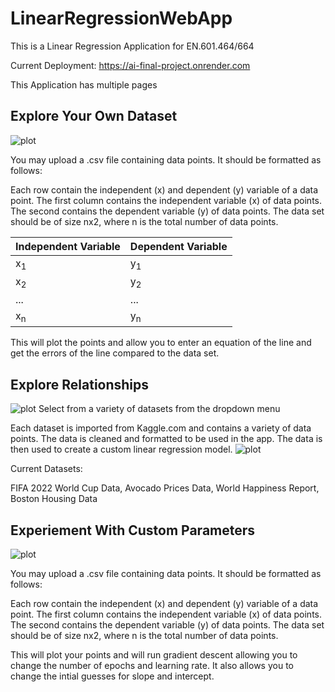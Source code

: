 # LinearRegressionWebApp

This is a Linear Regression Application for EN.601.464/664

Current Deployment: https://ai-final-project.onrender.com

This Application has multiple pages

## Explore Your Own Dataset

![plot](./assets/ExploreData.JPG)

You may upload a .csv file containing data points. It should be formatted as follows:
    
Each row contain the independent (x) and dependent (y) variable of a data point.
The first column contains the independent variable (x) of data points.
The second contains the dependent variable (y) of data points.
The data set should be of size nx2, where n is the total number of data points.
    
| Independent Variable | Dependent Variable |
|----------------------|--------------------|
| x<sub>1<sub>         | y<sub>1<sub>       |
| x<sub>2<sub>         | y<sub>2<sub>       |
 | ...                  | ...                |
| x<sub>n<sub>         | y<sub>n<sub>       |


This will plot the points and allow you to enter an equation of the line and get the errors of the line compared to the data set.

## Explore Relationships
![plot](./assets/ExploreCustom.JPG)
  Select from a variety of datasets from the dropdown menu

Each dataset is imported from Kaggle.com and contains a variety of data points.
The data is cleaned and formatted to be used in the app.
The data is then used to create a custom linear regression model.
![plot](./assets/CustomGraph.JPG)    

Current Datasets:
    
FIFA 2022 World Cup Data, Avocado Prices Data, World Happiness Report, Boston Housing Data
      
## Experiement With Custom Parameters

![plot](./assets/GradientDescent.JPG)

You may upload a .csv file containing data points. It should be formatted as follows:
    
Each row contain the independent (x) and dependent (y) variable of a data point.
The first column contains the independent variable (x) of data points.
The second contains the dependent variable (y) of data points.
The data set should be of size nx2, where n is the total number of data points.

This will plot your points and will run gradient descent allowing you to change the number of epochs and learning rate.
It also allows you to change the intial guesses for slope and intercept.


